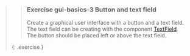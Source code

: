 >>### Exercise gui-basics-3 Button and text field
>>
>>Create a graphical user interface with a button and a text field. The text field can be creating with the component [TextField](https://docs.oracle.com/javase/8/javafx/api/javafx/scene/control/TextField.html). The button should be placed left or above the text field.
>>
>{: .exercise }
